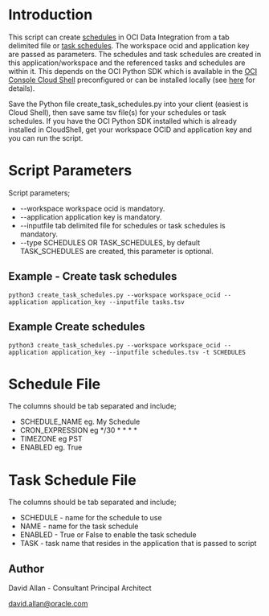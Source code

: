 # Introduction

This script can create [schedules](https://docs.oracle.com/en-us/iaas/data-integration/using/create-schedule-cron.htm#create-cron-schedule) in OCI Data Integration from a tab delimited file or [task schedules](https://docs.oracle.com/en-us/iaas/data-integration/using/create-task-schedule.htm). The workspace ocid and application key are passed as parameters. The schedules and task schedules are created in this application/workspace and the referenced tasks and schedules are within it. This depends on the OCI Python SDK which is available in the [OCI Console Cloud Shell](https://docs.oracle.com/en-us/iaas/Content/API/Concepts/cloudshellintro.htm) preconfigured or can be installed locally (see [here](https://docs.oracle.com/en-us/iaas/Content/API/SDKDocs/pythonsdk.htm) for details).

Save the Python file create_task_schedules.py into your client (easiest is Cloud Shell), then save same tsv file(s) for your schedules or task schedules. If you have the OCI Python SDK installed which is already installed in CloudShell, get your workspace OCID and application key and you can run the script.

# Script Parameters

Script parameters;

* --workspace workspace ocid is mandatory.
* --application application key is mandatory.
* --inputfile tab delimited file for schedules or task schedules is mandatory.
* --type SCHEDULES OR TASK_SCHEDULES, by default TASK_SCHEDULES are created, this parameter is optional.

## Example - Create task schedules

```python3 create_task_schedules.py --workspace workspace_ocid --application application_key --inputfile tasks.tsv```

## Example Create schedules

```python3 create_task_schedules.py --workspace workspace_ocid --application application_key --inputfile schedules.tsv -t SCHEDULES```

# Schedule File

The columns should be tab separated and include;
* SCHEDULE_NAME eg. My Schedule
* CRON_EXPRESSION eg */30 * * * *
* TIMEZONE eg PST
* ENABLED eg. True

# Task Schedule File

The columns should be tab separated and include;

* SCHEDULE - name for the schedule to use
* NAME - name for the task schedule
* ENABLED - True or False to enable the task schedule
* TASK - task name that resides in the application that is passed to script

## Author
David Allan - Consultant Principal Architect 

david.allan@oracle.com




